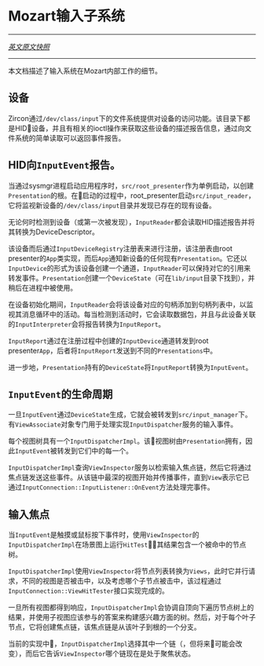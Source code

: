 <!-- # Mozart Input system -->
# Mozart输入子系统
---

[*英文原文快照*](https://github.com/fuchsia-mirror/garnet/blob/ae95d58984f6fc99df2f79dbe79c6c5406c0cf04/docs/ui_input.md)

---
<!-- This document describes how the input system works inside Mozart. -->
本文档描述了输入系统在Mozart内部工作的细节。

<!-- ## Devices -->
## 设备

<!-- Zircon provides access to devices through the file system under
`/dev/class/input`. Those are HID devices and there are associated ioctls to
retrieve the description report and simple reads on those devices will return
the event reports. -->
Zircon通过`/dev/class/input`下的文件系统提供对设备的访问功能。该目录下都是HID设备，并且有相关的ioctl操作来获取这些设备的描述报告信息，通过向文件系统的简单读取可以返回事件报告。

<!-- ## HID Reports to `InputEvent`. -->
## HID向`InputEvent`报告。
<!-- 
When launching an application through the sysmgr process,
`src/root_presenter` is launched as a singleton to create the root of the
`Presentation`. When starting, root_presenter starts `src/input_reader` which
will monitor the `/dev/class/input` directory for new devices and discover
existing devices if they are already present. -->

当通过sysmgr进程启动应用程序时，`src/root_presenter`作为单例启动，以创建`Presentation`的根。在启动的过程中，root_presenter启动`src/input_reader`，它将监视新设备的`/dev/class/input`目录并发现已存在的现有设备。

<!-- Any time a device is detected (or discovered the first time) `InputReader` reads
the HID description report and converts it into a DeviceDescriptor. -->

无论何时检测到设备（或第一次被发现），`InputReader`都会读取HID描述报告并将其转换为DeviceDescriptor。

<!-- That device is then registered through the `InputDeviceRegistry` which is
implemented by the root presenter `App` class. `App` then notifies any existing
`Presentation` of the new device. It also creates a channel for that device in
the form of an `InputDevice` which `InputReader` can keep a reference to, to
forward events. `Presentation` creates a `DeviceState` (found under `lib/input`)
which will be used later in the process. -->

该设备而后通过`InputDeviceRegistry`注册表来进行注册，该注册表由root presenter的`App`类实现，而后`App`通知新设备的任何现有`Presentation`。它还以`InputDevice`的形式为该设备创建一个通道，`InputReader`可以保持对它的引用来转发事件。`Presentation`创建一个`DeviceState`（可在`lib/input`目录下找到），并稍后在进程中被使用。

<!-- During the initialization of the device, `InputReader` will add the handle
corresponding to that device to the list of handles to monitor for activity in
its message loop. Whenever activity is detected, it reads the packet and the
`InputInterpreter` associated to this device, will convert the report into an
`InputReport`. -->

在设备初始化期间，`InputReader`会将该设备对应的句柄添加到句柄列表中，以监视其消息循环中的活动。每当检测到活动时，它会读取数据包，并且与此设备关联的`InputInterpreter`会将报告转换为`InputReport`。

<!-- The `InputReport` is forwarded through the `InputDevice` channel created during
the registration process to the root presenter `App` which dispatches it to the
different `Presentations`. -->

`InputReport`通过在注册过程中创建的`InputDevice`通道转发到root presenter`App`，后者将`InputReport`发送到不同的`Presentations`中。

<!-- The `DeviceState` held by a `Presentation` will convert the `InputReport` into
an `InputEvent`. -->

进一步地，`Presentation`持有的`DeviceState`将`InputReport`转换为`InputEvent`。

<!-- ## The life of an `InputEvent`. -->

## `InputEvent`的生命周期

<!-- Once an `InputEvent` has been generated by a `DeviceState`, it's forwarded to
`src/input_manager`, a `ViewAssociate` dedicated to process input events which
implements the `InputDispatcher` service. -->

一旦`InputEvent`通过`DeviceState`生成，它就会被转发到`src/input_manager`下。有`ViewAssociate`对象专门用于处理实现`InputDispatcher`服务的输入事件。

<!-- There is one `InputDispatcherImpl` per view tree. The view tree is owned by
`Presentation`. So the `InputEvent` is forwarded to each one of them. -->

每个视图树具有一个`InputDispatcherImpl`。该视图树由`Presentation`拥有，因此`InputEvent`被转发到它们中的每一个。

<!-- An `InputDispatcherImpl` will query the `ViewInspector` service to retrieve the
input focus chain. It will then dispatch those events through the chain. It
starts at the deepest view in that chain and propagates the event until the
`View` says it has handled the event though the
`InputConnection::InputListener::OnEvent` method. -->

`InputDispatcherImpl`查询`ViewInspector`服务以检索输入焦点链，然后它将通过焦点链发送这些事件。从该链中最深的视图开始并传播事件，直到`View`表示它已通过`InputConnection::InputListener::OnEvent`方法处理完事件。

<!-- ## Input Focus. -->
## 输入焦点

<!-- When the `InputEvent` is a touch or mouse down event, `InputDispatcherImpl`,
using the `ViewInspector`, runs the `HitTest` on the scene graph. The result
contains a tree of nodes that were hit. -->

当`InputEvent`是触摸或鼠标按下事件时，使用`ViewInspector`的`InputDispatcherImpl`在场景图上运行`HitTest`，其结果包含一个被命中的节点树。

<!-- 
`InputDispatcherImpl` uses `ViewInspector` to convert this list of nodes into
`Views`, at which point it requests in parallel the different views whether they
are hit or not and which of their children should be considered for the hit.
This is done through the `InputConnection::ViewHitTester` interface. -->

`InputDispatcherImpl`使用`ViewInspector`将节点列表转换为`Views`，此时它并行请求，不同的视图是否被击中，以及考虑哪个子节点被击中，该过程通过`InputConnection::ViewHitTester`接口实现完成的。

<!-- Once all views have responded, `InputDispatcherImpl` reconciles the results
walking down the tree from the top and using the answer to which subviews should
participate to build a tree of interested parties. For each leaf it will then
create focus chain, which is the branch that leads from that leaf to the root. -->

一旦所有视图都得到响应，`InputDispatcherImpl`会协调自顶向下遍历节点树上的结果，并使用子视图应该参与的答案来构建感兴趣方面的树。然后，对于每个叶子节点，它将创建焦点链，该焦点链是从该叶子到根的一个分支。

<!-- For now `InputDispatcherImpl` picks one of the chain but this will be changed in
the future. It then tells the `ViewInspector` which chain is now in focus. -->

当前的实现中，`InputDispatcherImpl`选择其中一个链（，但将来可能会改变），而后它告诉`ViewInspector`哪个链现在是处于聚焦状态。